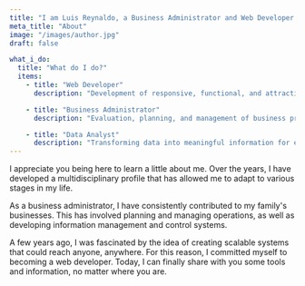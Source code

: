 ```yaml
---
title: "I am Luis Reynaldo, a Business Administrator and Web Developer."
meta_title: "About"
image: "/images/author.jpg"
draft: false

what_i_do:
  title: "What do I do?"
  items:
    - title: "Web Developer"
      description: "Development of responsive, functional, and attractive web pages and applications."

    - title: "Business Administrator"
      description: "Evaluation, planning, and management of business projects and operations."

    - title: "Data Analyst"
      description: "Transforming data into meaningful information for effective decision-making."
---
```


I appreciate you being here to learn a little about me. Over the years, I have developed a multidisciplinary profile that has allowed me to adapt to various stages in my life.

As a business administrator, I have consistently contributed to my family's businesses. This has involved planning and managing operations, as well as developing information management and control systems.

A few years ago, I was fascinated by the idea of creating scalable systems that could reach anyone, anywhere. For this reason, I committed myself to becoming a web developer. Today, I can finally share with you some tools and information, no matter where you are.
